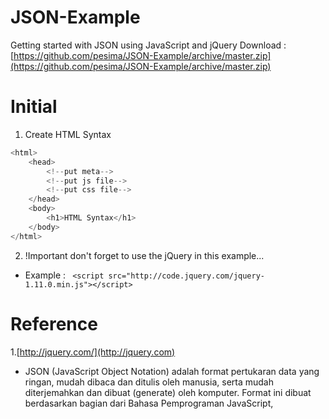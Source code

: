 JSON-Example
============

Getting started with JSON using JavaScript and jQuery
Download : [https://github.com/pesima/JSON-Example/archive/master.zip](https://github.com/pesima/JSON-Example/archive/master.zip)

Initial
=======
 1. Create HTML Syntax

```go
<html>
    <head>
        <!--put meta-->
        <!--put js file-->
        <!--put css file-->
    </head>
    <body>
        <h1>HTML Syntax</h1>
    </body>
</html>

```

 2. !Important don't forget to use the jQuery in this example...

*   Example : ``` <script src="http://code.jquery.com/jquery-1.11.0.min.js"></script>```
   

 
Reference
=========

1.[http://jquery.com/](http://jquery.com)


* JSON (JavaScript Object Notation) adalah format pertukaran data yang ringan, mudah dibaca dan ditulis oleh manusia, serta mudah diterjemahkan dan dibuat (generate) oleh komputer. Format ini dibuat berdasarkan bagian dari Bahasa Pemprograman JavaScript,
 
